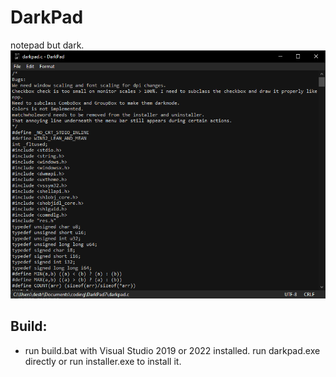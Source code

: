 # DarkPad
notepad but dark.
![screenshot.png](screenshot.png)
## Build:
- run build.bat with Visual Studio 2019 or 2022 installed. run darkpad.exe directly or run installer.exe to install it.